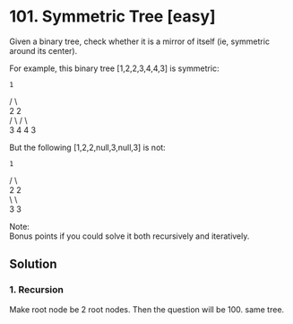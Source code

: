 # 101. Symmetric Tree [easy]     
Given a binary tree, check whether it is a mirror of itself (ie, symmetric around its center).      

For example, this binary tree [1,2,2,3,4,4,3] is symmetric:     

    1    
   / \   
  2   2   
 / \ / \   
3  4 4  3    
 

But the following [1,2,2,null,3,null,3] is not:    

    1    
   / \   
  2   2   
   \   \   
   3    3   
 
Note:    
Bonus points if you could solve it both recursively and iteratively.     

## Solution     

### 1. Recursion    
Make root node be 2 root nodes. Then the question will be 100. same tree.  












